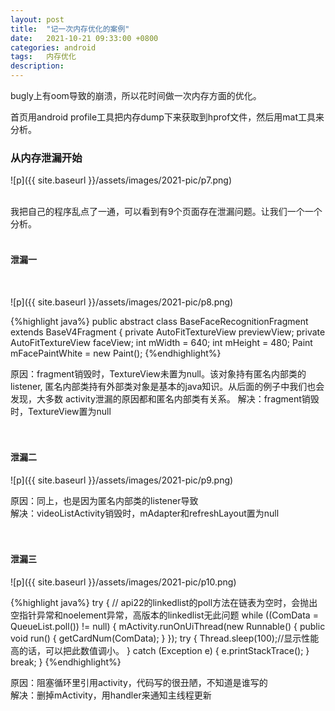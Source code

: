 ```yaml
---
layout: post
title:  "记一次内存优化的案例"
date:   2021-10-21 09:33:00 +0800
categories: android
tags:   内存优化
description:
---
```


bugly上有oom导致的崩溃，所以花时间做一次内存方面的优化。

首页用android profile工具把内存dump下来获取到hprof文件，然后用mat工具来分析。

### 从内存泄漏开始    


![p]({{ site.baseurl }}/assets/images/2021-pic/p7.png)     
<br/>

我把自己的程序乱点了一通，可以看到有9个页面存在泄漏问题。让我们一个一个分析。   
<br/>

#### 泄漏一   
<br/>  

![p]({{ site.baseurl }}/assets/images/2021-pic/p8.png)      

{%highlight java%}
public abstract class BaseFaceRecognitionFragment extends BaseV4Fragment {
    private AutoFitTextureView previewView;
    private AutoFitTextureView faceView;
    int mWidth = 640;
    int mHeight = 480;
    Paint mFacePaintWhite = new Paint();
{%endhighlight%}


原因：fragment销毁时，TextureView未置为null。该对象持有匿名内部类的listener,
匿名内部类持有外部类对象是基本的java知识。从后面的例子中我们也会发现，大多数
activity泄漏的原因都和匿名内部类有关系。
解决：fragment销毁时，TextureView置为null    
<br/>
<br/>  

#### 泄漏二    

![p]({{ site.baseurl }}/assets/images/2021-pic/p9.png)   

原因：同上，也是因为匿名内部类的listener导致   
解决：videoListActivity销毁时，mAdapter和refreshLayout置为null   
<br/>
<br/>
#### 泄漏三     

![p]({{ site.baseurl }}/assets/images/2021-pic/p10.png)     

{%highlight java%}
try {
   // api22的linkedlist的poll方法在链表为空时，会抛出空指针异常和noelement异常，高版本的linkedlist无此问题
   while ((ComData = QueueList.poll()) != null) {
       mActivity.runOnUiThread(new Runnable() {
           public void run() {
               getCardNum(ComData);
           }
       });
       try {
           Thread.sleep(100);//显示性能高的话，可以把此数值调小。
       } catch (Exception e) {
           e.printStackTrace();
       }
       break;
   }
{%endhighlight%}       

原因：阻塞循环里引用activity，代码写的很丑陋，不知道是谁写的   
解决：删掉mActivity，用handler来通知主线程更新
